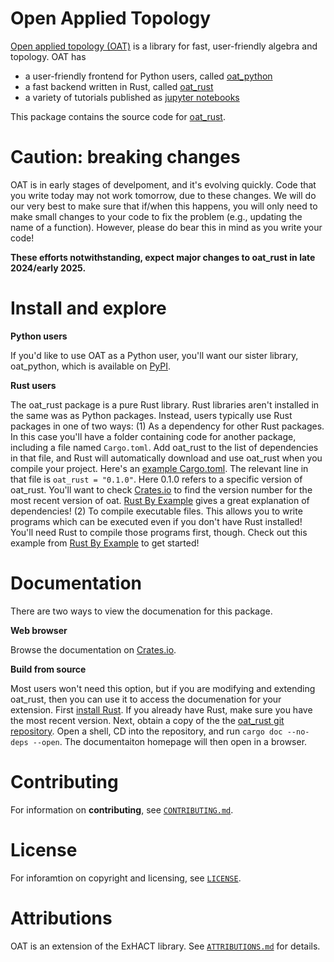 # Open Applied Topology

[Open applied topology (OAT)](https://openappliedtopology.github.io) is a library for fast, user-friendly algebra and topology. OAT has 

- a user-friendly frontend for Python users, called [oat_python](https://github.com/OpenAppliedTopology/oat_python)
- a fast backend written in Rust, called [oat_rust](https://github.com/OpenAppliedTopology/oat_rust) 
- a variety of tutorials published as [jupyter notebooks](https://openappliedtopology.github.io)

This package contains the source code for [oat_rust](https://github.com/OpenAppliedTopology/oat_rust).


# Caution: breaking changes

OAT is in early stages of develpoment, and it's evolving quickly. Code that you write today may not work tomorrow, due to these changes. We will do our very best to make sure that if/when this happens, you will only need to make small changes to your code to fix the problem (e.g., updating the name of a function). However, please do bear this in mind as you write your code!

**These efforts notwithstanding, expect major changes to oat_rust in late 2024/early 2025.**

# Install and explore

**Python users** 

If you'd like to use OAT as a Python user, you'll want our sister library, oat_python, which is available on [PyPI](https://pypi.org/project/oat_python/). 

<!-- You don't need to have Rust installed to use oat_python; just use your favorite package manager, for example `pip install oat_python`, `conda_install oat_python` etc.!  Explore the [Jupyter notebook tutorials on GitHub](https://github.com/OpenAppliedTopology/oat)! -->

**Rust users** 

The oat_rust package is a pure Rust library. Rust libraries aren't installed in the same was as Python packages. Instead, users typically use Rust packages in one of two ways: (1) As a dependency for other Rust packages. In this case you'll have a folder containing code for another package, including a file named `Cargo.toml`. Add oat_rust to the list of dependencies in that file, and Rust will automatically download and use oat_rust when you compile your project. Here's an [example Cargo.toml](https://github.com/OpenAppliedTopology/oat_python/blob/main/Cargo.toml). The relevant line in that file is `oat_rust = "0.1.0"`.  Here 0.1.0 refers to a specific version of oat_rust. You'll want to check [Crates.io](https://crates.io/crates/oat_rust) to find the version number for the most recent version of oat. [Rust By Example](https://doc.rust-lang.org/rust-by-example/cargo/deps.html) gives a great explanation of dependencies! (2) To compile executable files. This allows you to write programs which can be executed even if you don't have Rust installed!  You'll need Rust to compile those programs first, though. Check out this example from [Rust By Example](https://doc.rust-lang.org/stable/rust-by-example/hello.html?highlight=executable#hello-world) to get started!



# Documentation

There are two ways to view the documenation for this package.

**Web browser** 

Browse the documentation on [Crates.io](https://docs.rs/oat_rust/0.1.0/oat_rust/).

**Build from source** 

Most users won't need this option, but if you are modifying and extending oat_rust, then you can use it to access the documenation for your extension. First [install Rust](https://www.rust-lang.org/tools/install).  If you already have Rust, make sure you have the most recent version.  Next, obtain a copy of the the [oat_rust git repository](https://github.com/OpenAppliedTopology/oat_rust). Open a shell, CD into the repository, and run `cargo doc --no-deps --open`.  The documentaiton homepage will then open in a browser.

# Contributing

For information on **contributing**, see [`CONTRIBUTING.md`](https://github.com/OpenAppliedTopology/oat_python/blob/main/CONTRIBUTING.md).

# License

For inforamtion on copyright and licensing, see [`LICENSE`](https://github.com/OpenAppliedTopology/oat_python/blob/main/LICENSE).

# Attributions

OAT is an extension of the ExHACT library. See [`ATTRIBUTIONS.md`](https://github.com/OpenAppliedTopology/oat_python/blob/main/ATTRIBUTIONS.md) for details.

<!-- # Python Installation from source

1. Download and install the most recent version of [Rust](https://www.rust-lang.org/).  Make sure your installation is up to date by running `rustup update` in a command shell.

2. Create a virtual Python environment, e.g. using Anaconda, or open one that you already have.  In this example, let's assume the environment name is `myenv`.  Activate `myenv`, and run

    ```bash
    pip install maturin
    ```

    A number of warning messages may appear; this is normal. 

    **If you already have maturin installed, make sure it is up to date!**

3. [Clone](https://github.com/OpenAppliedTopology/oat_python) a copy of oat_python. Open a shell and CD into the oat_python folder.  Activate `myenv` and run

    ```bash
    maturin develop --release
    ```
    
5. oat_python should now be installed.  Try running the Jupyter notebooks with `myenv`! -->




<!-- # Open Applied Topology

Open applied topology (OAT) is a library for fast, user-friendly algebra and topology.

## Documentation

There are two ways to view the documenation for this package.

**Web browser** 

Select `Documenation` from the menu on the righthand side of the page at [Crates.io](https://crates.io/crates/oat_rust)

**Build from source** 

First [install Rust](https://www.rust-lang.org/tools/install).  If you already have Rust, make sure you have the most recent version.  Next, obtain a copy of the the [oat_rust git repository](https://github.com/OpenAppliedTopology/oat_rust). Open a shell, CD into the repository, and run `cargo doc --no-deps --open`.  The documentaiton homepage will then open in a browser.  Documentation includes



## Installation

Installation of this package is managed by the Rust feature `Cargo`.  

- See the [`Cargo`](https://doc.rust-lang.org/cargo/) documentation for details on compiling and running the code.
- See the [`introduction_to_rust`](https://github.com/OpenAppliedTopology/introduction_to_rust) crate for a gentle introduction to programming in Rust.


## Contributing

For information on contributing, see [`CONTRIBUTING.md`](https://github.com/OpenAppliedTopology/oat_rust/blob/main/CONTRIBUTING).

## License and attributions

For inforamtion on copyright and licensing, see [`LICENSE`](https://github.com/OpenAppliedTopology/oat_rust/blob/main/LICENSE). 

OAT is an extension of the ExHACT project, with major contributions from Pacific Northwest National Laboratory. For details see [`ATTRIBUTIONS.md`](https://github.com/OpenAppliedTopology/oat_rust/blob/main/ATTRIBUTIONS.md). -->
